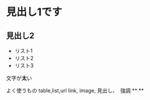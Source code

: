 # 見出し1です

## 見出し2

- リスト1
- リスト2
- リスト3

文字が**太**い

よく使うもの
table,list,url link, image, 見出し、　強調 ** **